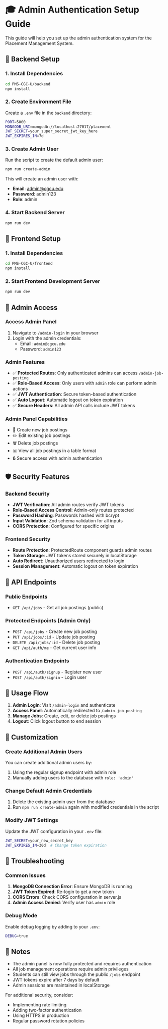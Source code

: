 # 🎓 Admin Authentication Setup Guide

This guide will help you set up the admin authentication system for the Placement Management System.

## 🔧 Backend Setup

### 1. Install Dependencies
```bash
cd PMS-CGC-U/backend
npm install
```

### 2. Create Environment File
Create a `.env` file in the `backend` directory:
```bash
PORT=5000
MONGODB_URI=mongodb://localhost:27017/placement
JWT_SECRET=your_super_secret_jwt_key_here
JWT_EXPIRES_IN=7d
```

### 3. Create Admin User
Run the script to create the default admin user:
```bash
npm run create-admin
```

This will create an admin user with:
- **Email**: admin@cgcu.edu
- **Password**: admin123
- **Role**: admin

### 4. Start Backend Server
```bash
npm run dev
```

## 🎨 Frontend Setup

### 1. Install Dependencies
```bash
cd PMS-CGC-U/frontend
npm install
```

### 2. Start Frontend Development Server
```bash
npm run dev
```

## 🔐 Admin Access

### Access Admin Panel
1. Navigate to `/admin-login` in your browser
2. Login with the admin credentials:
   - Email: `admin@cgcu.edu`
   - Password: `admin123`

### Admin Features
- ✅ **Protected Routes**: Only authenticated admins can access `/admin-job-posting`
- ✅ **Role-Based Access**: Only users with `admin` role can perform admin actions
- ✅ **JWT Authentication**: Secure token-based authentication
- ✅ **Auto Logout**: Automatic logout on token expiration
- ✅ **Secure Headers**: All admin API calls include JWT tokens

### Admin Panel Capabilities
- 📝 Create new job postings
- ✏️ Edit existing job postings
- 🗑️ Delete job postings
- 📊 View all job postings in a table format
- 🔒 Secure access with admin authentication

## 🛡️ Security Features

### Backend Security
- **JWT Verification**: All admin routes verify JWT tokens
- **Role-Based Access Control**: Admin-only routes protected
- **Password Hashing**: Passwords hashed with bcrypt
- **Input Validation**: Zod schema validation for all inputs
- **CORS Protection**: Configured for specific origins

### Frontend Security
- **Route Protection**: ProtectedRoute component guards admin routes
- **Token Storage**: JWT tokens stored securely in localStorage
- **Auto Redirect**: Unauthorized users redirected to login
- **Session Management**: Automatic logout on token expiration

## 🔄 API Endpoints

### Public Endpoints
- `GET /api/jobs` - Get all job postings (public)

### Protected Endpoints (Admin Only)
- `POST /api/jobs` - Create new job posting
- `PUT /api/jobs/:id` - Update job posting
- `DELETE /api/jobs/:id` - Delete job posting
- `GET /api/auth/me` - Get current user info

### Authentication Endpoints
- `POST /api/auth/signup` - Register new user
- `POST /api/auth/signin` - Login user

## 🚀 Usage Flow

1. **Admin Login**: Visit `/admin-login` and authenticate
2. **Access Panel**: Automatically redirected to `/admin-job-posting`
3. **Manage Jobs**: Create, edit, or delete job postings
4. **Logout**: Click logout button to end session

## 🔧 Customization

### Create Additional Admin Users
You can create additional admin users by:
1. Using the regular signup endpoint with admin role
2. Manually adding users to the database with `role: 'admin'`

### Change Default Admin Credentials
1. Delete the existing admin user from the database
2. Run `npm run create-admin` again with modified credentials in the script

### Modify JWT Settings
Update the JWT configuration in your `.env` file:
```bash
JWT_SECRET=your_new_secret_key
JWT_EXPIRES_IN=30d  # Change token expiration
```

## 🐛 Troubleshooting

### Common Issues
1. **MongoDB Connection Error**: Ensure MongoDB is running
2. **JWT Token Expired**: Re-login to get a new token
3. **CORS Errors**: Check CORS configuration in server.js
4. **Admin Access Denied**: Verify user has `admin` role

### Debug Mode
Enable debug logging by adding to your `.env`:
```bash
DEBUG=true
```

## 📝 Notes

- The admin panel is now fully protected and requires authentication
- All job management operations require admin privileges
- Students can still view jobs through the public `/jobs` endpoint
- JWT tokens expire after 7 days by default
- Admin sessions are maintained in localStorage

For additional security, consider:
- Implementing rate limiting
- Adding two-factor authentication
- Using HTTPS in production
- Regular password rotation policies


